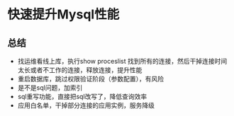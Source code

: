 # 快速提升Mysql性能



## 总结

- 找运维看线上库，执行show proceslist 找到所有的连接，然后干掉连接时间太长或者不工作的连接，释放连接，提升性能
- 重启数据库，跳过权限验证阶段（参数配置），有风险
- 是不是sql问题，加索引
- sql重写功能，直接把sql改写了，降低查询效率
- 应用白名单，干掉部分连接的应用实例，服务降级



